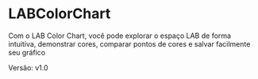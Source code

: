 # LABColorChart

Com o LAB Color Chart, você pode explorar o espaço LAB de forma intuitiva, demonstrar cores, comparar pontos de cores e salvar facilmente seu gráfico

Versão: v1.0
